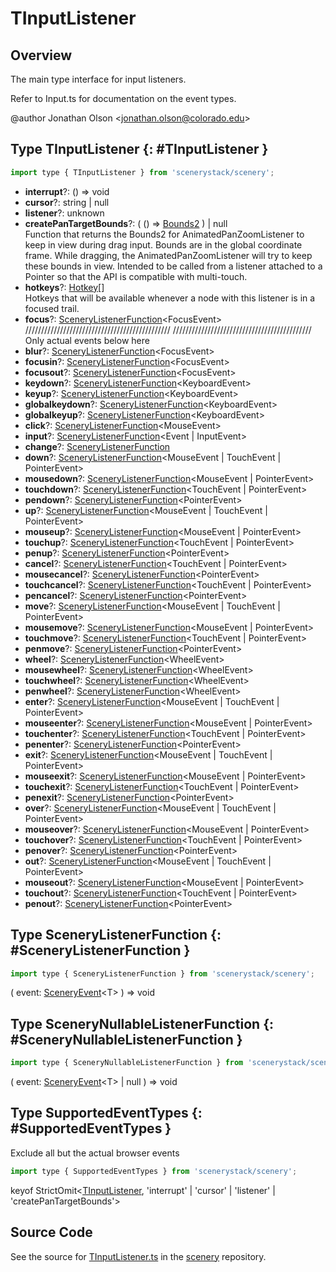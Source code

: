 # TInputListener

## Overview

The main type interface for input listeners.

Refer to Input.ts for documentation on the event types.

@author Jonathan Olson &lt;jonathan.olson@colorado.edu&gt;

## Type TInputListener {: #TInputListener }


```js
import type { TInputListener } from 'scenerystack/scenery';
```


- **interrupt**?: () =&gt; <span style="color: hsla(calc(var(--md-hue) + 180deg),80%,40%,1);">void</span>
- **cursor**?: <span style="color: hsla(calc(var(--md-hue) + 180deg),80%,40%,1);">string</span> | <span style="color: hsla(calc(var(--md-hue) + 180deg),80%,40%,1);">null</span>
- **listener**?: <span style="color: hsla(calc(var(--md-hue) + 180deg),80%,40%,1);">unknown</span>
- **createPanTargetBounds**?: ( () =&gt; [Bounds2](../dot/Bounds2.md) ) | <span style="color: hsla(calc(var(--md-hue) + 180deg),80%,40%,1);">null</span>
<br>  Function that returns the Bounds2 for AnimatedPanZoomListener to keep in view during drag input.
  Bounds are in the global coordinate frame.
  While dragging, the AnimatedPanZoomListener will try to keep these bounds in view. Intended to be
  called from a listener attached to a Pointer so that the API is compatible with multi-touch.
- **hotkeys**?: [Hotkey](../scenery/Hotkey.md)[]
<br>  Hotkeys that will be available whenever a node with this listener is in a focused trail.
- **focus**?: [SceneryListenerFunction](../scenery/TInputListener.md#SceneryListenerFunction)&lt;FocusEvent&gt;
<br>  //////////////////////////////////////////////
  ////////////////////////////////////////////
  Only actual events below here
- **blur**?: [SceneryListenerFunction](../scenery/TInputListener.md#SceneryListenerFunction)&lt;FocusEvent&gt;
- **focusin**?: [SceneryListenerFunction](../scenery/TInputListener.md#SceneryListenerFunction)&lt;FocusEvent&gt;
- **focusout**?: [SceneryListenerFunction](../scenery/TInputListener.md#SceneryListenerFunction)&lt;FocusEvent&gt;
- **keydown**?: [SceneryListenerFunction](../scenery/TInputListener.md#SceneryListenerFunction)&lt;KeyboardEvent&gt;
- **keyup**?: [SceneryListenerFunction](../scenery/TInputListener.md#SceneryListenerFunction)&lt;KeyboardEvent&gt;
- **globalkeydown**?: [SceneryListenerFunction](../scenery/TInputListener.md#SceneryListenerFunction)&lt;KeyboardEvent&gt;
- **globalkeyup**?: [SceneryListenerFunction](../scenery/TInputListener.md#SceneryListenerFunction)&lt;KeyboardEvent&gt;
- **click**?: [SceneryListenerFunction](../scenery/TInputListener.md#SceneryListenerFunction)&lt;MouseEvent&gt;
- **input**?: [SceneryListenerFunction](../scenery/TInputListener.md#SceneryListenerFunction)&lt;Event | InputEvent&gt;
- **change**?: [SceneryListenerFunction](../scenery/TInputListener.md#SceneryListenerFunction)
- **down**?: [SceneryListenerFunction](../scenery/TInputListener.md#SceneryListenerFunction)&lt;MouseEvent | TouchEvent | PointerEvent&gt;
- **mousedown**?: [SceneryListenerFunction](../scenery/TInputListener.md#SceneryListenerFunction)&lt;MouseEvent | PointerEvent&gt;
- **touchdown**?: [SceneryListenerFunction](../scenery/TInputListener.md#SceneryListenerFunction)&lt;TouchEvent | PointerEvent&gt;
- **pendown**?: [SceneryListenerFunction](../scenery/TInputListener.md#SceneryListenerFunction)&lt;PointerEvent&gt;
- **up**?: [SceneryListenerFunction](../scenery/TInputListener.md#SceneryListenerFunction)&lt;MouseEvent | TouchEvent | PointerEvent&gt;
- **mouseup**?: [SceneryListenerFunction](../scenery/TInputListener.md#SceneryListenerFunction)&lt;MouseEvent | PointerEvent&gt;
- **touchup**?: [SceneryListenerFunction](../scenery/TInputListener.md#SceneryListenerFunction)&lt;TouchEvent | PointerEvent&gt;
- **penup**?: [SceneryListenerFunction](../scenery/TInputListener.md#SceneryListenerFunction)&lt;PointerEvent&gt;
- **cancel**?: [SceneryListenerFunction](../scenery/TInputListener.md#SceneryListenerFunction)&lt;TouchEvent | PointerEvent&gt;
- **mousecancel**?: [SceneryListenerFunction](../scenery/TInputListener.md#SceneryListenerFunction)&lt;PointerEvent&gt;
- **touchcancel**?: [SceneryListenerFunction](../scenery/TInputListener.md#SceneryListenerFunction)&lt;TouchEvent | PointerEvent&gt;
- **pencancel**?: [SceneryListenerFunction](../scenery/TInputListener.md#SceneryListenerFunction)&lt;PointerEvent&gt;
- **move**?: [SceneryListenerFunction](../scenery/TInputListener.md#SceneryListenerFunction)&lt;MouseEvent | TouchEvent | PointerEvent&gt;
- **mousemove**?: [SceneryListenerFunction](../scenery/TInputListener.md#SceneryListenerFunction)&lt;MouseEvent | PointerEvent&gt;
- **touchmove**?: [SceneryListenerFunction](../scenery/TInputListener.md#SceneryListenerFunction)&lt;TouchEvent | PointerEvent&gt;
- **penmove**?: [SceneryListenerFunction](../scenery/TInputListener.md#SceneryListenerFunction)&lt;PointerEvent&gt;
- **wheel**?: [SceneryListenerFunction](../scenery/TInputListener.md#SceneryListenerFunction)&lt;WheelEvent&gt;
- **mousewheel**?: [SceneryListenerFunction](../scenery/TInputListener.md#SceneryListenerFunction)&lt;WheelEvent&gt;
- **touchwheel**?: [SceneryListenerFunction](../scenery/TInputListener.md#SceneryListenerFunction)&lt;WheelEvent&gt;
- **penwheel**?: [SceneryListenerFunction](../scenery/TInputListener.md#SceneryListenerFunction)&lt;WheelEvent&gt;
- **enter**?: [SceneryListenerFunction](../scenery/TInputListener.md#SceneryListenerFunction)&lt;MouseEvent | TouchEvent | PointerEvent&gt;
- **mouseenter**?: [SceneryListenerFunction](../scenery/TInputListener.md#SceneryListenerFunction)&lt;MouseEvent | PointerEvent&gt;
- **touchenter**?: [SceneryListenerFunction](../scenery/TInputListener.md#SceneryListenerFunction)&lt;TouchEvent | PointerEvent&gt;
- **penenter**?: [SceneryListenerFunction](../scenery/TInputListener.md#SceneryListenerFunction)&lt;PointerEvent&gt;
- **exit**?: [SceneryListenerFunction](../scenery/TInputListener.md#SceneryListenerFunction)&lt;MouseEvent | TouchEvent | PointerEvent&gt;
- **mouseexit**?: [SceneryListenerFunction](../scenery/TInputListener.md#SceneryListenerFunction)&lt;MouseEvent | PointerEvent&gt;
- **touchexit**?: [SceneryListenerFunction](../scenery/TInputListener.md#SceneryListenerFunction)&lt;TouchEvent | PointerEvent&gt;
- **penexit**?: [SceneryListenerFunction](../scenery/TInputListener.md#SceneryListenerFunction)&lt;PointerEvent&gt;
- **over**?: [SceneryListenerFunction](../scenery/TInputListener.md#SceneryListenerFunction)&lt;MouseEvent | TouchEvent | PointerEvent&gt;
- **mouseover**?: [SceneryListenerFunction](../scenery/TInputListener.md#SceneryListenerFunction)&lt;MouseEvent | PointerEvent&gt;
- **touchover**?: [SceneryListenerFunction](../scenery/TInputListener.md#SceneryListenerFunction)&lt;TouchEvent | PointerEvent&gt;
- **penover**?: [SceneryListenerFunction](../scenery/TInputListener.md#SceneryListenerFunction)&lt;PointerEvent&gt;
- **out**?: [SceneryListenerFunction](../scenery/TInputListener.md#SceneryListenerFunction)&lt;MouseEvent | TouchEvent | PointerEvent&gt;
- **mouseout**?: [SceneryListenerFunction](../scenery/TInputListener.md#SceneryListenerFunction)&lt;MouseEvent | PointerEvent&gt;
- **touchout**?: [SceneryListenerFunction](../scenery/TInputListener.md#SceneryListenerFunction)&lt;TouchEvent | PointerEvent&gt;
- **penout**?: [SceneryListenerFunction](../scenery/TInputListener.md#SceneryListenerFunction)&lt;PointerEvent&gt;




## Type SceneryListenerFunction {: #SceneryListenerFunction }


```js
import type { SceneryListenerFunction } from 'scenerystack/scenery';
```


( event: [SceneryEvent](../scenery/SceneryEvent.md)&lt;T&gt; ) =&gt; <span style="color: hsla(calc(var(--md-hue) + 180deg),80%,40%,1);">void</span>



## Type SceneryNullableListenerFunction {: #SceneryNullableListenerFunction }


```js
import type { SceneryNullableListenerFunction } from 'scenerystack/scenery';
```


( event: [SceneryEvent](../scenery/SceneryEvent.md)&lt;T&gt; | <span style="color: hsla(calc(var(--md-hue) + 180deg),80%,40%,1);">null</span> ) =&gt; <span style="color: hsla(calc(var(--md-hue) + 180deg),80%,40%,1);">void</span>



## Type SupportedEventTypes {: #SupportedEventTypes }


Exclude all but the actual browser events

```js
import type { SupportedEventTypes } from 'scenerystack/scenery';
```


keyof StrictOmit&lt;[TInputListener](../scenery/TInputListener.md), 'interrupt' | 'cursor' | 'listener' | 'createPanTargetBounds'&gt;



## Source Code

See the source for [TInputListener.ts](https://github.com/phetsims/scenery/blob/main/js/input/TInputListener.ts) in the [scenery](https://github.com/phetsims/scenery) repository.
